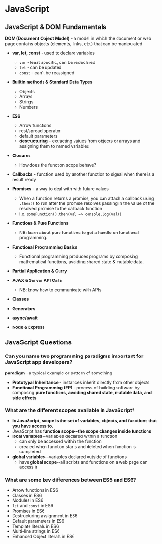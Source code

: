 # JavaScript

## JavaScript & DOM Fundamentals

**DOM (Document Object Model)** - a model in which the document or web page contains objects (elements, links, etc.) that can be manipulated

* **var, let, const** - used to declare variables
  * `var` - least specific; can be redeclared
  * `let` - can be updated
  * `const` - can't be reassigned

* **Builtin methods & Standard Data Types**
  * Objects
  * Arrays
  * Strings
  * Numbers

* **ES6**
  * Arrow functions
  * rest/spread operator
  * default parameters
  * **destructuring** - extracting values from objects or arrays and assigning them to named variables

* **Closures**
  * How does the function scope behave?

* **Callbacks** - function used by another function to signal when there is a result ready

* **Promises** - a way to deal with with future values
  * When a function returns a promise, you can attach a callback using `.then()` to run after the promise resolves passing in the value of the resolved promise to the callback function
  * i.e. `someFunction().then(val => console.log(val))`

* **Functions & Pure Functions**
  * NB: learn about pure functions to get a handle on functional programming.

* **Functional Programming Basics**
  * Functional programming produces programs by composing mathematical functions, avoiding shared state & mutable data.

* **Partial Application & Curry**

* **AJAX & Server API Calls**
  * NB: know how to communicate with APIs

* **Classes**

* **Generators**

* **async/await**

* **Node & Express**



## JavaScript Questions

### Can you name two programming paradigms important for JavaScript app developers?

**paradigm** - a typical example or pattern of something

* **Prototypal Inheritance** - instances inherit directly from other objects
* **Functional Programming (FP)** - process of building software by composing **pure functions, avoiding shared state, mutable data, and side effects**

### What are the different scopes available in JavaScript?

* **In JavaScript, scope is the set of variables, objects, and functions that you have access to.**
* JavaScript has **function scope--the scope changes inside functions**
* **local variables**--variables declared within a function
  * can only be accessed within the function
  * created when function starts and deleted when function is completed
* **global variables**--variables declared outside of functions
  * have **global scope**--all scripts and functions on a web page can access it

### What are some key differences between ES5 and ES6?
* Arrow functions in ES6
* Classes in ES6
* Modules in ES6
* `let` and `const` in ES6
* Promises in ES6
* Destructuring assignment in ES6
* Default parameters in ES6
* Template literals in ES6
* Multi-line strings in ES6
* Enhanced Object literals in ES6